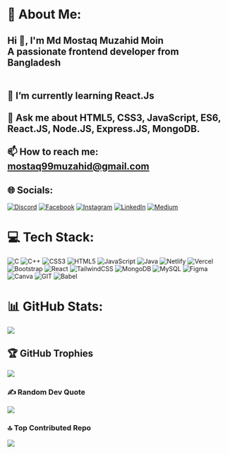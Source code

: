  # 💫 About Me:
## Hi 👋, I'm Md Mostaq Muzahid Moin<br>A passionate frontend developer from Bangladesh<br><br><br>🌱 I’m currently learning React.Js<br><br>💬 Ask me about HTML5, CSS3, JavaScript, ES6, React.JS, Node.JS, Express.JS, MongoDB.<br><br>📫 How to reach me: mostaq99muzahid@gmail.com


## 🌐 Socials:
[![Discord](https://img.shields.io/badge/Discord-%237289DA.svg?logo=discord&logoColor=white)](https://discord.gg/mostaq27) [![Facebook](https://img.shields.io/badge/Facebook-%231877F2.svg?logo=Facebook&logoColor=white)](https://facebook.com/mostaq.muzahid.027) [![Instagram](https://img.shields.io/badge/Instagram-%23E4405F.svg?logo=Instagram&logoColor=white)](https://instagram.com/mostaq_muzahid) [![LinkedIn](https://img.shields.io/badge/LinkedIn-%230077B5.svg?logo=linkedin&logoColor=white)](https://linkedin.com/in/md-mostaq-mujahid-moin-2702881ba) [![Medium](https://img.shields.io/badge/Medium-12100E?logo=medium&logoColor=white)](https://medium.com/@@mostaq99muzahid) 

# 💻 Tech Stack:
![C](https://img.shields.io/badge/c-%2300599C.svg?style=for-the-badge&logo=c&logoColor=white) ![C++](https://img.shields.io/badge/c++-%2300599C.svg?style=for-the-badge&logo=c%2B%2B&logoColor=white) ![CSS3](https://img.shields.io/badge/css3-%231572B6.svg?style=for-the-badge&logo=css3&logoColor=white) ![HTML5](https://img.shields.io/badge/html5-%23E34F26.svg?style=for-the-badge&logo=html5&logoColor=white) ![JavaScript](https://img.shields.io/badge/javascript-%23323330.svg?style=for-the-badge&logo=javascript&logoColor=%23F7DF1E) ![Java](https://img.shields.io/badge/java-%23ED8B00.svg?style=for-the-badge&logo=java&logoColor=white) ![Netlify](https://img.shields.io/badge/netlify-%23000000.svg?style=for-the-badge&logo=netlify&logoColor=#00C7B7) ![Vercel](https://img.shields.io/badge/vercel-%23000000.svg?style=for-the-badge&logo=vercel&logoColor=white) ![Bootstrap](https://img.shields.io/badge/bootstrap-%23563D7C.svg?style=for-the-badge&logo=bootstrap&logoColor=white) ![React](https://img.shields.io/badge/react-%2320232a.svg?style=for-the-badge&logo=react&logoColor=%2361DAFB) ![TailwindCSS](https://img.shields.io/badge/tailwindcss-%2338B2AC.svg?style=for-the-badge&logo=tailwind-css&logoColor=white) ![MongoDB](https://img.shields.io/badge/MongoDB-%234ea94b.svg?style=for-the-badge&logo=mongodb&logoColor=white) ![MySQL](https://img.shields.io/badge/mysql-%2300f.svg?style=for-the-badge&logo=mysql&logoColor=white) 	![Figma](https://img.shields.io/badge/figma-%23F24E1E.svg?style=for-the-badge&logo=figma&logoColor=white) ![Canva](https://img.shields.io/badge/Canva-%2300C4CC.svg?style=for-the-badge&logo=Canva&logoColor=white) ![GIT](https://img.shields.io/badge/Git-fc6d26?style=for-the-badge&logo=git&logoColor=white) ![Babel](https://img.shields.io/badge/Babel-F9DC3e?style=for-the-badge&logo=babel&logoColor=black)
# 📊 GitHub Stats:
 
![](https://github-readme-streak-stats.herokuapp.com/?user=Mostaq27&theme=dark&hide_border=false) 

## 🏆 GitHub Trophies
![](https://github-profile-trophy.vercel.app/?username=Mostaq27&theme=radical&no-frame=false&no-bg=true&margin-w=4)

### ✍️ Random Dev Quote
![](https://quotes-github-readme.vercel.app/api?type=horizontal&theme=radical)

### 🔝 Top Contributed Repo
![](https://github-contributor-stats.vercel.app/api?username=Mostaq27&limit=5&theme=dark&combine_all_yearly_contributions=true)

 

<!-- Proudly created with GPRM ( https://gprm.itsvg.in ) -->
